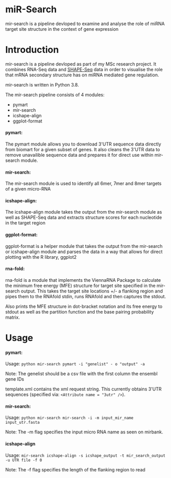 # miR-Search

mir-search is a pipeline devloped to examine and analyse the role of miRNA target site structure in the context of gene expression

# Introduction

mir-search is a pipeline devloped as part of my MSc research project. It combines RNA-Seq data and [SHAPE-Seq](https://www.illumina.com/science/sequencing-method-explorer/kits-and-arrays/shape-seq.html) data in order to visualise the role that mRNA secondary structure has on miRNA mediated gene regulation.

mir-search is written in Python 3.8.

The mir-search pipeline consists of 4 modules:
- pymart
- mir-search
- icshape-align
- ggplot-format

#### pymart:
The pymart module allows you to download 3'UTR sequence data directly from biomart for a given subset of genes. It also cleans the 3'UTR data to remove unavailible sequence data and prepares it for direct use within mir-search module.

#### mir-search:
The mir-search module is used to identify all 6mer, 7mer and 8mer targets of a given micro-RNA

#### icshape-align:
The icshape-align module takes the output from the mir-search module as well as SHAPE-Seq data and extracts structure scores for each nucleotide in the target region

#### ggplot-format:
ggplot-format is a helper module that takes the output from the mir-search or icshape-align module and parses the data in a way that allows for direct plotting with the R library, ggplot2

#### rna-fold:
rna-fold is a module that implements the ViennaRNA Package to calculate the minimum free energy (MFE) structure for target site specified in the mir-search output. This takes the target site locations +/- a flanking region and pipes them to the RNAfold stdin, runs RNAfold and then captures the stdout. 

Also prints the MFE structure in dot-bracket notation and its free energy to stdout as well as the partition function and the base pairing probability matrix.
# Usage

#### pymart:
    
Usage: `python mir-search pymart -i "genelist" - o "output" -a`

Note: The genelist should be a csv file with the first column the ensembl gene IDs

template.xml contains the xml request string. This currently obtains 3'UTR sequences (specified via: `<Attribute name = "3utr" />`).

#### mir-search:

Usage: `python mir-search mir-search -i -m input_mir_name input_utr.fasta`

Note: The -m flag specifies the input micro RNA name as seen on mirbank.

#### icshape-align

Usage: `mir-search icshape-align -s icshape_output -t mir_search_output -u UTR file -f 0`

Note: The -f flag specifies the length of the flanking region to read